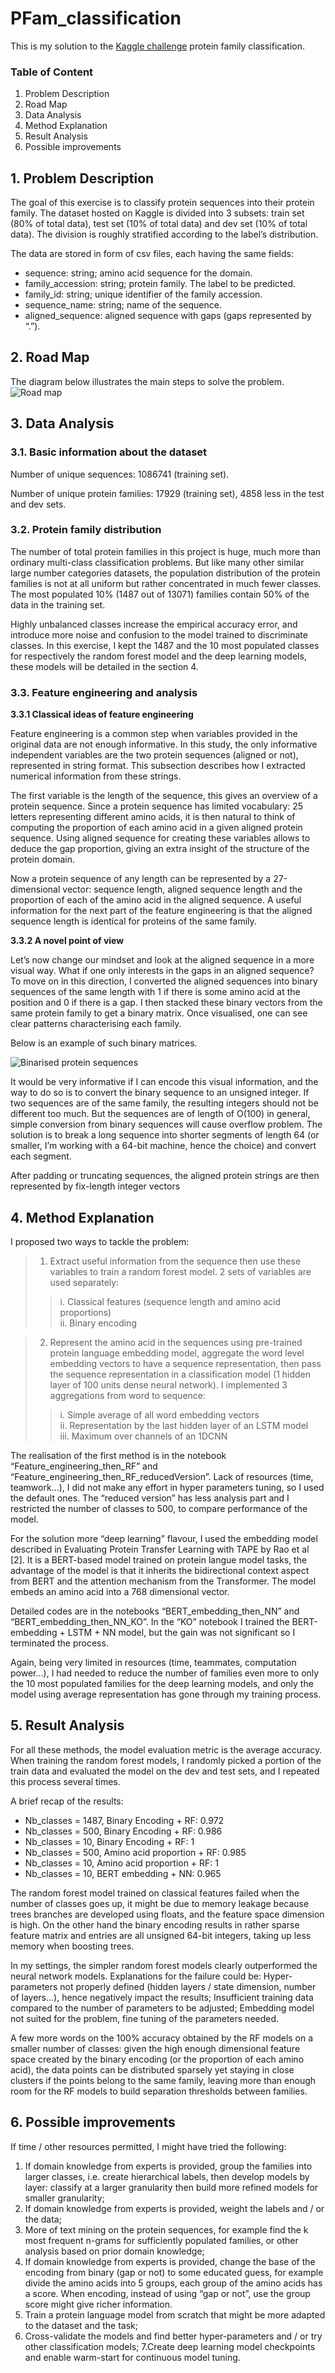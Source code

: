 # PFam_classification
This is my solution to the [Kaggle challenge](https://www.kaggle.com/googleai/pfam-seed-random-split) protein family classification.

### Table of Content
1. Problem Description
2. Road Map
3. Data Analysis
4. Method Explanation
5. Result Analysis
6. Possible improvements

## 1. Problem Description
The goal of this exercise is to classify protein sequences into their protein family. The dataset hosted on Kaggle is divided into 3 subsets: train set (80% of total data), test set (10% of total data) and dev set (10% of total data). The division is roughly stratified according to the label’s distribution.

The data are stored in form of csv files, each having the same fields:
- sequence: string; amino acid sequence for the domain. 
- family_accession: string; protein family. The label to be predicted.
- family_id: string; unique identifier of the family accession.
- sequence_name: string; name of the sequence.
- aligned_sequence: aligned sequence with gaps (gaps represented by “.”).

## 2. Road Map
The diagram below illustrates the main steps to solve the problem.
![Road map](./mind_map.jpeg)

## 3. Data Analysis
### 3.1. Basic information about the dataset
Number of unique sequences: 1086741 (training set).

Number of unique protein families: 17929 (training set), 4858 less in the test and dev sets.

### 3.2. Protein family distribution
The number of total protein families in this project is huge, much more than ordinary multi-class classification problems. But like many other similar large number categories datasets, the population distribution of the protein families is not at all uniform but rather concentrated in much fewer classes. The most populated 10% (1487 out of 13071) families contain 50% of the data in the training set.

Highly unbalanced classes increase the empirical accuracy error, and introduce more noise and confusion to the model trained to discriminate classes. In this exercise, I kept the 1487 and the 10 most populated classes for respectively the random forest model and the deep learning models, these models will be detailed in the section 4.

### 3.3. Feature engineering and analysis
**3.3.1 Classical ideas of feature engineering**

Feature engineering is a common step when variables provided in the original data are not enough informative. In this study, the only informative independent variables are the two protein sequences (aligned or not), represented in string format. This subsection describes how I extracted numerical information from these strings.

The first variable is the length of the sequence, this gives an overview of a protein sequence. 
Since a protein sequence has limited vocabulary: 25 letters representing different amino acids, it is then natural to think of computing the proportion of each amino acid in a given aligned protein sequence. Using aligned sequence for creating these variables allows to deduce the gap proportion, giving an extra insight of the structure of the protein domain.

Now a protein sequence of any length can be represented by a 27-dimensional vector: sequence length, aligned sequence length and the proportion of each of the amino acid in the aligned sequence. A useful information for the next part of the feature engineering is that the aligned sequence length is identical for proteins of the same family.

**3.3.2 A novel point of view**

Let’s now change our mindset and look at the aligned sequence in a more visual way. What if one only interests in the gaps in an aligned sequence? 
To move on in this direction, I converted the aligned sequences into binary sequences of the same length with 1 if there is some amino acid at the position and 0 if there is a gap. I then stacked these binary vectors from the same protein family to get a binary matrix. Once visualised, one can see clear patterns characterising each family.

Below is an example of such binary matrices.

![Binarised protein sequences](./binarised.png)

It would be very informative if I can encode this visual information, and the way to do so is to convert the binary sequence to an unsigned integer. If two sequences are of the same family, the resulting integers should not be different too much. But the sequences are of length of O(100) in general, simple conversion from binary sequences will cause overflow problem. The solution is to  break a long sequence into shorter segments of length 64 (or smaller, I’m working with a 64-bit machine, hence the choice) and convert each segment. 

After padding or truncating sequences, the aligned protein strings are then represented by fix-length integer vectors

## 4. Method Explanation
I proposed two ways to tackle the problem: 
> 1. Extract useful information from the sequence then use these variables to train a random forest model. 2 sets of variables are used separately:
>>  i. Classical features (sequence length and amino acid proportions) <br>
>> ii. Binary encoding <br>


> 2. Represent the amino acid in the sequences using pre-trained protein language embedding model, aggregate the word level embedding vectors to have a sequence representation, then pass the sequence representation in a classification model (1 hidden layer of 100 units dense neural network). I implemented 3 aggregations from word to sequence:
>> i. Simple average of all word embedding vectors <br>
>> ii. Representation by the last hidden layer of an LSTM model <br>
>> iii. Maximum over channels of an 1DCNN <br>

The realisation of the first method is in the notebook “Feature_engineering_then_RF” and “Feature_engineering_then_RF_reducedVersion”. Lack of resources (time, teamwork…), I did not make any effort in hyper parameters tuning, so I used the default ones. The “reduced version” has less analysis part and I restricted the number of classes to 500, to compare performance of the model.

For the solution more “deep learning” flavour, I used the embedding model described in Evaluating Protein Transfer Learning with TAPE by Rao et al [2]. It is a BERT-based model trained on protein langue model tasks, the advantage of the model is that it inherits the bidirectional context aspect from BERT and the attention mechanism from the Transformer. The model embeds an amino acid into a 768 dimensional vector.

Detailed codes are in the notebooks “BERT_embedding_then_NN” and “BERT_embedding_then_NN_KO”. In the “KO” notebook I trained the BERT-embedding + LSTM + NN model, but the gain was not significant so I terminated the process.

Again, being very limited in resources (time, teammates, computation power…), I had needed to reduce the number of families even more to only the 10 most populated families for the deep learning models, and only the model using average representation has gone through my training process. 

## 5. Result Analysis
For all these methods, the model evaluation metric is the average accuracy. When training the random forest models, I randomly picked a portion of the train data and evaluated the model on the dev and test sets, and I repeated this process several times. 

A brief recap of the results:
- Nb_classes = 1487, Binary Encoding + RF: 0.972
- Nb_classes = 500, Binary Encoding + RF: 0.986
- Nb_classes = 10, Binary Encoding + RF: 1
- Nb_classes = 500, Amino acid proportion + RF: 0.985
- Nb_classes = 10, Amino acid proportion + RF: 1
-  Nb_classes = 10, BERT embedding + NN: 0.965

The random forest model trained on classical features failed when the number of classes goes up, it might be due to memory leakage because trees branches are developed using floats, and the feature space dimension is high. On the other hand the binary encoding results in rather sparse feature matrix and entries are all unsigned 64-bit integers, taking up less memory when boosting trees.

In my settings, the simpler random forest models clearly outperformed the neural network models. Explanations for the failure could be:
Hyper-parameters not properly defined (hidden layers / state dimension, number of layers…), hence negatively impact the results;
Insufficient training data compared to the number of parameters to be adjusted;
Embedding model not suited for the problem, fine tuning of the parameters needed.

A few more words on the 100% accuracy obtained by the RF models on a smaller number of classes: given the high enough dimensional feature space created by the binary encoding (or the proportion of each amino acid), the data points can be distributed sparsely yet staying in close clusters if the points belong to the same family, leaving more than enough room for the RF models to build separation thresholds between families.

## 6. Possible improvements
If time / other resources permitted, I might have tried the following:
1. If domain knowledge from experts is provided, group the families into larger classes, i.e. create hierarchical labels, then develop models by layer: classify at a larger granularity then build more refined models for smaller granularity; 
2. If domain knowledge from experts is provided, weight the labels and / or the data;
3. More of text mining on the protein sequences, for example find the k most frequent n-grams for sufficiently populated families, or other analysis based on prior domain knowledge;
4. If domain knowledge from experts is provided, change the base of the encoding from binary (gap or not) to some educated guess, for example divide the amino acids into 5 groups, each group of the amino acids has a score. When encoding, instead of using “gap or not”, use the group score might give richer information.
5. Train a protein language model from scratch that might be more adapted to the dataset and the task;
6. Cross-validate the models and find better hyper-parameters and / or try other classification models;
7.Create deep learning model checkpoints and enable warm-start for continuous model tuning.
